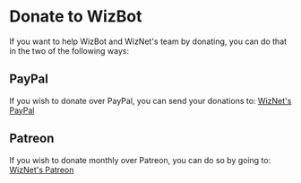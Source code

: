 # Donate to WizBot

If you want to help WizBot and WizNet's team by donating, you can do that in the two of the following ways:

## PayPal

If you wish to donate over PayPal, you can send your donations to: [WizNet's PayPal](https://www.paypal.me/Wizkiller96Network)

## Patreon

If you wish to donate monthly over Patreon, you can do so by going to: [WizNet's Patreon](https://patreon.com/wiznet)
